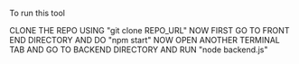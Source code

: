 To run this tool

CLONE THE REPO USING "git clone REPO_URL"
NOW FIRST GO TO FRONT END DIRECTORY AND DO "npm start"
NOW OPEN ANOTHER TERMINAL TAB AND GO TO BACKEND DIRECTORY AND RUN "node backend.js"
